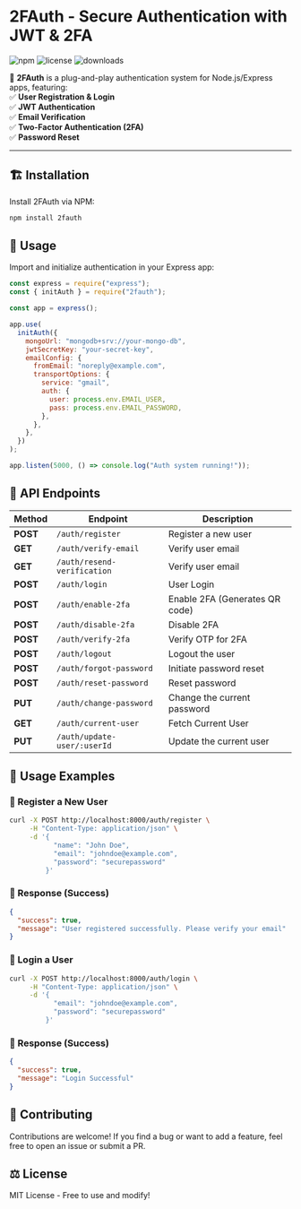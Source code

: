 # 2FAuth - Secure Authentication with JWT & 2FA  

![npm](https://img.shields.io/npm/v/2fauth) ![license](https://img.shields.io/npm/l/2fauth) ![downloads](https://img.shields.io/npm/dt/2fauth)  

🚀 **2FAuth** is a plug-and-play authentication system for Node.js/Express apps, featuring:  
✅ **User Registration & Login**  
✅ **JWT Authentication**  
✅ **Email Verification**  
✅ **Two-Factor Authentication (2FA)**  
✅ **Password Reset**  

---

## 🏗️ Installation  

Install 2FAuth via NPM:  

```sh
npm install 2fauth
```

## 🚀 Usage
Import and initialize authentication in your Express app:

```js
const express = require("express");
const { initAuth } = require("2fauth");

const app = express();

app.use(
  initAuth({
    mongoUrl: "mongodb+srv://your-mongo-db",
    jwtSecretKey: "your-secret-key",
    emailConfig: {
      fromEmail: "noreply@example.com",
      transportOptions: {
        service: "gmail",
        auth: {
          user: process.env.EMAIL_USER,
          pass: process.env.EMAIL_PASSWORD,
        },
      },
    },
  })
);

app.listen(5000, () => console.log("Auth system running!"));
```

## 📡 API Endpoints  

| Method   | Endpoint                    | Description                    |
|----------|-----------------------------|--------------------------------|
| **POST** | `/auth/register`            | Register a new user            |
| **GET**  | `/auth/verify-email`        | Verify user email              |
| **GET**  | `/auth/resend-verification` | Verify user email              |
| **POST** | `/auth/login`               | User Login                     |
| **POST** | `/auth/enable-2fa`          | Enable 2FA (Generates QR code) |
| **POST** | `/auth/disable-2fa`         | Disable 2FA                    |
| **POST** | `/auth/verify-2fa`          | Verify OTP for 2FA             |
| **POST** | `/auth/logout`              | Logout the user                |
| **POST** | `/auth/forgot-password`     | Initiate password reset        |
| **POST** | `/auth/reset-password`      | Reset password                 |
| **PUT**  | `/auth/change-password`     | Change the current password    |
| **GET**  | `/auth/current-user`        | Fetch Current User             |
| **PUT**  | `/auth/update-user/:userId` | Update the current user        |


## 🚀 Usage Examples

### **🔹 Register a New User**
```bash
curl -X POST http://localhost:8000/auth/register \
     -H "Content-Type: application/json" \
     -d '{
           "name": "John Doe",
           "email": "johndoe@example.com",
           "password": "securepassword"
         }'
```
### 📌 Response (Success)
```json
{
  "success": true,
  "message": "User registered successfully. Please verify your email"
}
```

### **🔹 Login a User**
```bash
curl -X POST http://localhost:8000/auth/login \
     -H "Content-Type: application/json" \
     -d '{
           "email": "johndoe@example.com",
           "password": "securepassword"
         }'
```

### 📌 Response (Success)
```json
{
  "success": true,
  "message": "Login Successful"
}
```

## 🤝 Contributing
Contributions are welcome! If you find a bug or want to add a feature, feel free to open an issue or submit a PR.

## ⚖️ License
MIT License - Free to use and modify!


